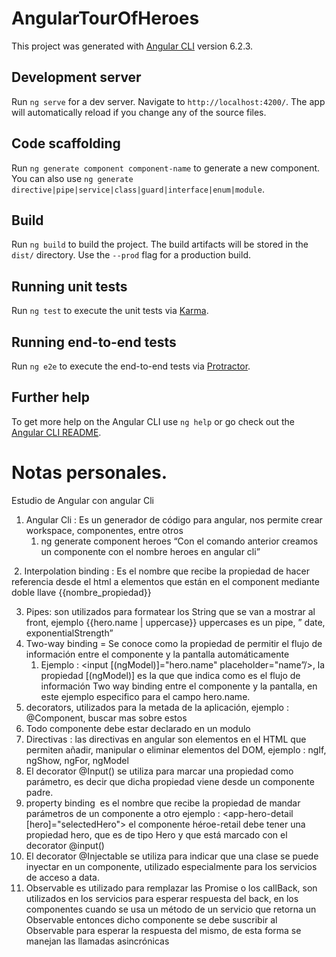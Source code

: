 # AngularTourOfHeroes

This project was generated with [Angular CLI](https://github.com/angular/angular-cli) version 6.2.3.

## Development server

Run `ng serve` for a dev server. Navigate to `http://localhost:4200/`. The app will automatically reload if you change any of the source files.

## Code scaffolding

Run `ng generate component component-name` to generate a new component. You can also use `ng generate directive|pipe|service|class|guard|interface|enum|module`.

## Build

Run `ng build` to build the project. The build artifacts will be stored in the `dist/` directory. Use the `--prod` flag for a production build.

## Running unit tests

Run `ng test` to execute the unit tests via [Karma](https://karma-runner.github.io).

## Running end-to-end tests

Run `ng e2e` to execute the end-to-end tests via [Protractor](http://www.protractortest.org/).

## Further help

To get more help on the Angular CLI use `ng help` or go check out the [Angular CLI README](https://github.com/angular/angular-cli/blob/master/README.md).

# Notas personales.

Estudio de Angular con angular Cli

1. Angular Cli : Es un generador de código para angular, nos permite crear workspace, componentes, entre otros
    1. ng generate component heroes  “Con el comando anterior creamos un componente con el nombre heroes en angular cli”

 2. Interpolation binding  : Es el nombre que recibe la propiedad de hacer referencia desde el html  a elementos que están en el component mediante  doble llave {{nombre_propiedad}}

3. Pipes: son utilizados para formatear los String que se van a mostrar al front, ejemplo {{hero.name | uppercase}} uppercases es un pipe, ” date, exponentialStrength”
4.  Two-way binding = Se conoce como la propiedad de permitir el flujo de información entre el componente y la pantalla automáticamente
    1. Ejemplo :   <input [(ngModel)]="hero.name" placeholder="name”/>, la propiedad [(ngModel)] es la que  que indica como es el flujo de información Two way binding  entre el componente y la pantalla, en este ejemplo especifico para el campo hero.name.
5.  decorators, utilizados para la metada de la aplicación, ejemplo : @Component, buscar mas sobre estos
6.  Todo componente debe estar declarado en un modulo
7.  Directivas : las directivas en angular son elementos en el HTML que permiten añadir, manipular o eliminar elementos del DOM, ejemplo : ngIf, ngShow, ngFor, ngModel
8. El decorator @Input() se utiliza para marcar una propiedad como parámetro, es decir que dicha propiedad viene desde un componente padre.
9.  property binding  es el nombre que recibe la propiedad de mandar parámetros de un componente a otro ejemplo :  <app-hero-detail [hero]="selectedHero"></app-hero-detail>  el componente héroe-retail debe tener una propiedad hero, que es de tipo Hero y que está marcado con el decorator @input()
10. El decorator @Injectable se utiliza para indicar que una clase se puede inyectar en un componente, utilizado especialmente para los servicios de acceso a data.
11.  Observable es utilizado para remplazar las Promise o los callBack, son utilizados en los servicios para esperar respuesta del back, en los componentes cuando se usa un método de un servicio que retorna un Observable entonces dicho componente se debe suscribir al Observable para esperar la respuesta del mismo, de esta forma se manejan las llamadas asincrónicas 
